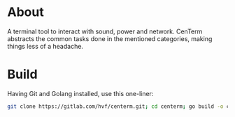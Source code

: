 # About
A terminal tool to interact with sound, power and network. CenTerm abstracts the common tasks done in the mentioned categories, making things less of a headache.

# Build
Having Git and Golang installed, use this one-liner:
```sh
git clone https://gitlab.com/hvf/centerm.git; cd centerm; go build -o centerm-build;
```

